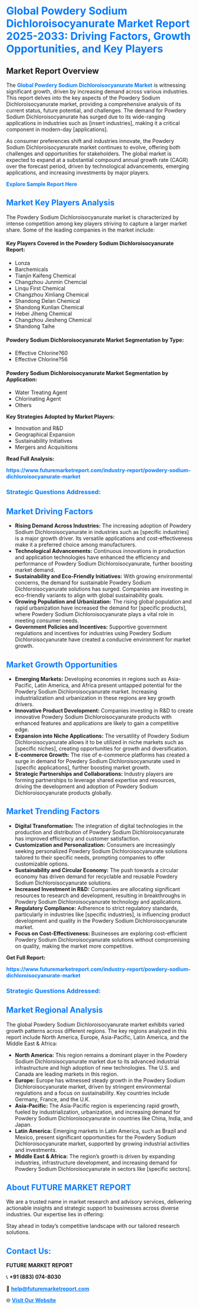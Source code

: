 <h1 style="color: #007BFF;">Global Powdery Sodium Dichloroisocyanurate Market Report 2025-2033: Driving Factors, Growth Opportunities, and Key Players</h1>

<section id="overview">
<h2>Market Report Overview</h2>
<p>The <a href="https://www.futuremarketreport.com/industry-report/powdery-sodium-dichloroisocyanurate-market" style="color: #007BFF; text-decoration: none;"><strong>Global Powdery Sodium Dichloroisocyanurate Market</strong></a> is witnessing significant growth, driven by increasing demand across various industries. This report delves into the key aspects of the Powdery Sodium Dichloroisocyanurate market, providing a comprehensive analysis of its current status, future potential, and challenges. The demand for Powdery Sodium Dichloroisocyanurate has surged due to its wide-ranging applications in industries such as [insert industries], making it a critical component in modern-day [applications].</p>
<p>As consumer preferences shift and industries innovate, the Powdery Sodium Dichloroisocyanurate market continues to evolve, offering both challenges and opportunities for stakeholders. The global market is expected to expand at a substantial compound annual growth rate (CAGR) over the forecast period, driven by technological advancements, emerging applications, and increasing investments by major players.</p>
</section>

<section id="overview">
<p><a href="https://www.futuremarketreport.com/request-sample/reportId=103050" style="color: #007BFF; text-decoration: none;"><strong>Explore Sample Report Here</strong></a></p>
</section>

<section id="key-players">
<h2 style="color: #007BFF;">Market Key Players Analysis</h2>
<p>The Powdery Sodium Dichloroisocyanurate market is characterized by intense competition among key players striving to capture a larger market share. Some of the leading companies in the market include:</p>
<h4>Key Players Covered in the Powdery Sodium Dichloroisocyanurate Report:</h4>
<ul><li>Lonza</li><li>Barchemicals</li><li>Tianjin Kaifeng Chemical</li><li>Changzhou Junmin Chemcial</li><li>Linqu First Chemical</li><li>Changzhou Xinliang Chemical</li><li>Shandong Delan Chemical</li><li>Shandong Kunlian Chemical</li><li>Hebei Jiheng Chemical</li><li>Changzhou Jiesheng Chemical</li><li>Shandong Taihe</li></ul>
<h4>Powdery Sodium Dichloroisocyanurate Market Segmentation by Type:</h4>
<ul><li>Effective Chlorine?60</li><li>Effective Chlorine?56</li></ul>

<h4>Powdery Sodium Dichloroisocyanurate Market Segmentation by Application:</h4>
<ul><li>Water Treating Agent</li><li>Chlorinating Agent</li><li>Others</li></ul>
<p><strong>Key Strategies Adopted by Market Players:</strong></p>
<ul>
<li>Innovation and R&D</li>
<li>Geographical Expansion</li>
<li>Sustainability Initiatives</li>
<li>Mergers and Acquisitions</li>
</ul>
</section>

<section>
<p><strong>Read Full Analysis: </strong></p><a href="https://www.futuremarketreport.com/industry-report/powdery-sodium-dichloroisocyanurate-market" style="color: #007BFF; text-decoration: none;"><strong>https://www.futuremarketreport.com/industry-report/powdery-sodium-dichloroisocyanurate-market</strong></a>
<h3 style="color: #007BFF;">Strategic Questions Addressed:</h3>
</section>

<section id="driving-factors">
<h2 style="color: #007BFF;">Market Driving Factors</h2>
<ul>
<li><strong>Rising Demand Across Industries:</strong> The increasing adoption of Powdery Sodium Dichloroisocyanurate in industries such as [specific industries] is a major growth driver. Its versatile applications and cost-effectiveness make it a preferred choice among manufacturers.</li>
<li><strong>Technological Advancements:</strong> Continuous innovations in production and application technologies have enhanced the efficiency and performance of Powdery Sodium Dichloroisocyanurate, further boosting market demand.</li>
<li><strong>Sustainability and Eco-Friendly Initiatives:</strong> With growing environmental concerns, the demand for sustainable Powdery Sodium Dichloroisocyanurate solutions has surged. Companies are investing in eco-friendly variants to align with global sustainability goals.</li>
<li><strong>Growing Population and Urbanization:</strong> The rising global population and rapid urbanization have increased the demand for [specific products], where Powdery Sodium Dichloroisocyanurate plays a vital role in meeting consumer needs.</li>
<li><strong>Government Policies and Incentives:</strong> Supportive government regulations and incentives for industries using Powdery Sodium Dichloroisocyanurate have created a conducive environment for market growth.</li>
</ul>
</section>

<section id="growth-opportunities">
<h2 style="color: #007BFF;">Market Growth Opportunities</h2>
<ul>
<li><strong>Emerging Markets:</strong> Developing economies in regions such as Asia-Pacific, Latin America, and Africa present untapped potential for the Powdery Sodium Dichloroisocyanurate market. Increasing industrialization and urbanization in these regions are key growth drivers.</li>
<li><strong>Innovative Product Development:</strong> Companies investing in R&D to create innovative Powdery Sodium Dichloroisocyanurate products with enhanced features and applications are likely to gain a competitive edge.</li>
<li><strong>Expansion into Niche Applications:</strong> The versatility of Powdery Sodium Dichloroisocyanurate allows it to be utilized in niche markets such as [specific niches], creating opportunities for growth and diversification.</li>
<li><strong>E-commerce Growth:</strong> The rise of e-commerce platforms has created a surge in demand for Powdery Sodium Dichloroisocyanurate used in [specific applications], further boosting market growth.</li>
<li><strong>Strategic Partnerships and Collaborations:</strong> Industry players are forming partnerships to leverage shared expertise and resources, driving the development and adoption of Powdery Sodium Dichloroisocyanurate products globally.</li>
</ul>
</section>

<section id="trending-factors">
<h2 style="color: #007BFF;">Market Trending Factors</h2>
<ul>
<li><strong>Digital Transformation:</strong> The integration of digital technologies in the production and distribution of Powdery Sodium Dichloroisocyanurate has improved efficiency and customer satisfaction.</li>
<li><strong>Customization and Personalization:</strong> Consumers are increasingly seeking personalized Powdery Sodium Dichloroisocyanurate solutions tailored to their specific needs, prompting companies to offer customizable options.</li>
<li><strong>Sustainability and Circular Economy:</strong> The push towards a circular economy has driven demand for recyclable and reusable Powdery Sodium Dichloroisocyanurate solutions.</li>
<li><strong>Increased Investment in R&D:</strong> Companies are allocating significant resources to research and development, resulting in breakthroughs in Powdery Sodium Dichloroisocyanurate technology and applications.</li>
<li><strong>Regulatory Compliance:</strong> Adherence to strict regulatory standards, particularly in industries like [specific industries], is influencing product development and quality in the Powdery Sodium Dichloroisocyanurate market.</li>
<li><strong>Focus on Cost-Effectiveness:</strong> Businesses are exploring cost-efficient Powdery Sodium Dichloroisocyanurate solutions without compromising on quality, making the market more competitive.</li>
</ul>
</section>

<section>
<p><strong>Get Full Report: </strong></p><a href="https://www.futuremarketreport.com/industry-report/powdery-sodium-dichloroisocyanurate-market" style="color: #007BFF; text-decoration: none;"><strong>https://www.futuremarketreport.com/industry-report/powdery-sodium-dichloroisocyanurate-market</strong></a>
<h3 style="color: #007BFF;">Strategic Questions Addressed:</h3>
</section>


<section id="regional-analysis">
<h2 style="color: #007BFF;">Market Regional Analysis</h2>
<p>The global Powdery Sodium Dichloroisocyanurate market exhibits varied growth patterns across different regions. The key regions analyzed in this report include North America, Europe, Asia-Pacific, Latin America, and the Middle East & Africa:</p>
<ul>
<li><strong>North America:</strong> This region remains a dominant player in the Powdery Sodium Dichloroisocyanurate market due to its advanced industrial infrastructure and high adoption of new technologies. The U.S. and Canada are leading markets in this region.</li>
<li><strong>Europe:</strong> Europe has witnessed steady growth in the Powdery Sodium Dichloroisocyanurate market, driven by stringent environmental regulations and a focus on sustainability. Key countries include Germany, France, and the U.K.</li>
<li><strong>Asia-Pacific:</strong> The Asia-Pacific region is experiencing rapid growth, fueled by industrialization, urbanization, and increasing demand for Powdery Sodium Dichloroisocyanurate in countries like China, India, and Japan.</li>
<li><strong>Latin America:</strong> Emerging markets in Latin America, such as Brazil and Mexico, present significant opportunities for the Powdery Sodium Dichloroisocyanurate market, supported by growing industrial activities and investments.</li>
<li><strong>Middle East & Africa:</strong> The region’s growth is driven by expanding industries, infrastructure development, and increasing demand for Powdery Sodium Dichloroisocyanurate in sectors like [specific sectors].</li>
</ul>
</section>

<footer>
<h2 style="color: #007BFF;">About FUTURE MARKET REPORT</h2>
<p>We are a trusted name in market research and advisory services, delivering actionable insights and strategic support to businesses across diverse industries. Our expertise lies in offering:</p>

<p>Stay ahead in today’s competitive landscape with our tailored research solutions.</p>

<h2 style="color: #007BFF;">Contact Us:</h2>
<p><strong>FUTURE MARKET REPORT</strong></p>
<p>📞 <strong>+91 (883) 074-8030</strong></p>
<p>📧 <strong><a href="mailto:help@futuremarketreport.com" style="color: #007BFF;">help@futuremarketreport.com</a></strong></p>
<p>🌐 <strong><a href="https://www.futuremarketreport.com/" style="color: #007BFF;">Visit Our Website</a></strong></p>
</footer>